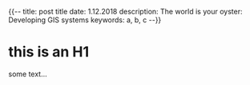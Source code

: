 {{--
title: post title
date: 1.12.2018
description: The world is your oyster: Developing GIS systems
keywords: a, b, c
--}}
# this is an H1
some text...